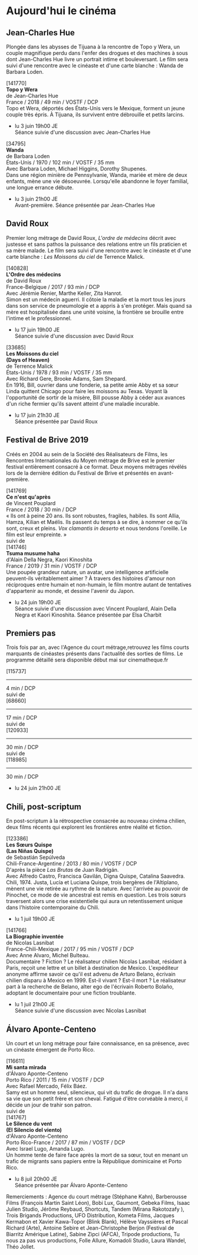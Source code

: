 # Aujourd'hui le cinéma

## Jean-Charles Hue

Plongée dans les abysses de Tijuana à la rencontre de Topo y Wera, un couple magnifique perdu dans l'enfer des drogues et des machines à sous dont Jean-Charles Hue livre un portrait intime et bouleversant. Le film sera suivi d'une rencontre avec le cinéaste et d'une carte blanche : Wanda de Barbara Loden.

[141770]  
**Topo y Wera**  
de Jean-Charles Hue  
France / 2018 / 49 min / VOSTF / DCP  
Topo et Wera, déportés des États-Unis vers le Mexique, forment un jeune couple très épris. À Tijuana, ils survivent entre débrouille et petits larcins.

- lu 3 juin 19h00 JE  
Séance suivie d'une discussion avec Jean-Charles Hue

[34795]  
**Wanda**  
de Barbara Loden  
États-Unis / 1970 / 102 min / VOSTF / 35 mm  
Avec Barbara Loden, Michael Higgins, Dorothy Shupenes.  
Dans une région minière de Pennsylvanie, Wanda, mariée et mère de deux enfants, mène une vie désoeuvrée. Lorsqu'elle abandonne le foyer familial, une longue errance débute.

- lu 3 juin 21h00 JE  
Avant-première. Séance présentée par Jean-Charles Hue

## David Roux

Premier long métrage de David Roux, _L'ordre de médecins_ décrit avec justesse et sans pathos la puissance des relations entre un fils praticien et sa mère malade. Le film sera suivi d'une rencontre avec le cinéaste et d'une carte blanche : _Les Moissons du ciel_ de Terrence Malick.

[140828]  
**L'Ordre des médecins**  
de David Roux  
France-Belgique / 2017 / 93 min / DCP  
Avec Jérémie Renier, Marthe Keller, Zita Hanrot.  
Simon est un médecin aguerri. Il côtoie la maladie et la mort tous les jours dans son service de pneumologie et a appris à s'en protéger. Mais quand sa mère est hospitalisée dans une unité voisine, la frontière se brouille entre l'intime et le professionnel.

- lu 17 juin 19h00 JE  
Séance suivie d'une discussion avec David Roux

[33685]  
**Les Moissons du ciel**  
**(Days of Heaven)**  
de Terrence Malick  
États-Unis / 1978 / 93 min / VOSTF / 35 mm  
Avec Richard Gere, Brooke Adams, Sam Shepard.  
En 1916, Bill, ouvrier dans une fonderie, sa petite amie Abby et sa sœur Linda quittent Chicago pour faire les moissons au Texas. Voyant là l'opportunité de sortir de la misère, Bill pousse Abby à céder aux avances d'un riche fermier qu'ils savent atteint d'une maladie incurable.

- lu 17 juin 21h30 JE  
Séance présentée par David Roux

## Festival de Brive 2019

Créés en 2004 au sein de la Société des Réalisateurs de Films, les Rencontres Internationales du Moyen métrage de Brive est le premier festival entièrement consacré à ce format. Deux moyens métrages révélés lors de la dernière édition du Festival de Brive et présentés en avant-première.

[141769]  
**Ce n'est qu'après**  
de Vincent Pouplard  
France / 2018 / 30 min / DCP  
« Ils ont à peine 20 ans. Ils sont robustes, fragiles, habiles. Ils sont Allia, Hamza, Kilian et Maélis. Ils passent du temps à se dire, à nommer ce qu'ils sont, creux et pleins. _Vox clamantis in deserto_ et nous tendons l'oreille. Le film est leur empreinte. »  
suivi de  
[141746]  
**Tsuma musume haha**  
d'Alain Della Negra, Kaori Kinoshita  
France / 2019 / 31 min / VOSTF / DCP  
Une poupée grandeur nature, un avatar, une intelligence artificielle peuvent-ils véritablement aimer ? À travers des histoires d'amour non réciproques entre humain et non-humain, le film montre autant de tentatives d'appartenir au monde, et dessine l'avenir du Japon.

- lu 24 juin 19h00 JE  
Séance suivie d'une discussion avec Vincent Pouplard, Alain Della Negra et Kaori Kinoshita. Séance présentée par Elsa Charbit

## Premiers pas

Trois fois par an, avec l'Agence du court métrage,retrouvez les films courts marquants de cinéastes présents dans l'actualité des sorties de films. Le programme détaillé sera disponible début mai sur cinematheque.fr

[115737]  
****  
4 min / DCP  
suivi de  
[68660]  
****  
17 min / DCP  
suivi de  
[120933]  
****  
30 min / DCP  
suivi de  
[118985]  
****  
30 min / DCP

- lu 24 juin 21h00 JE

## Chili, post-scriptum

En post-scriptum à la rétrospective consacrée au nouveau cinéma chilien, deux films récents qui explorent les frontières entre réalité et fiction.

[123386]  
**Les Sœurs Quispe**  
**(Las Niñas Quispe)**  
de Sebastián Sepúlveda  
Chili-France-Argentine / 2013 / 80 min / VOSTF / DCP  
D'après la pièce _Las Brutas_ de Juan Radrigán.  
Avec Alfredo Castro, Francisca Gavilán, Digna Quispe, Catalina Saavedra.  
Chili, 1974. Justa, Lucía et Luciana Quispe, trois bergères de l'Altiplano, mènent une vie retirée au rythme de la nature. Avec l'arrivée au pouvoir de Pinochet, ce mode de vie ancestral est remis en question. Les trois sœurs traversent alors une crise existentielle qui aura un retentissement unique dans l'histoire contemporaine du Chili.

- lu 1 juil 19h00 JE

[141766]  
**La Biographie inventée**  
de Nicolas Lasnibat  
France-Chili-Mexique / 2017 / 95 min / VOSTF / DCP  
Avec Anne Alvaro, Michel Bulteau.  
Documentaire ? Fiction ? Le réalisateur chilien Nicolas Lasnibat, résidant à Paris, reçoit une lettre et un billet à destination de Mexico. L'expéditeur anonyme affirme savoir ce qu'il est advenu de Arturo Belano, écrivain chilien disparu à Mexico en 1999. Est-il vivant ? Est-il mort ? Le réalisateur part à la recherche de Belano, alter ego de l'écrivain Roberto Bolaño, adoptant le documentaire pour une fiction troublante.

- lu 1 juil 21h00 JE  
Séance suivie d'une discussion avec Nicolas Lasnibat

## Álvaro Aponte-Centeno

Un court et un long métrage pour faire connaissance, en sa présence, avec un cinéaste émergent de Porto Rico.

[116611]  
**Mi santa mirada**  
d'Álvaro Aponte-Centeno  
Porto Rico / 2011 / 15 min / VOSTF / DCP  
Avec Rafael Mercado, Félix Báez.  
Samy est un homme seul, silencieux, qui vit du trafic de drogue. Il n'a dans sa vie que son petit frère et son cheval. Fatigué d'être corvéable à merci, il décide un jour de trahir son patron.  
suivi de  
[141767]  
**Le Silence du vent**  
**(El Silencio del viento)**  
d'Álvaro Aponte-Centeno  
Porto Rico-France / 2017 / 87 min / VOSTF / DCP  
Avec Israel Lugo, Amanda Lugo.  
Un homme tente de faire face après la mort de sa sœur, tout en menant un trafic de migrants sans papiers entre la République dominicaine et Porto Rico.

- lu 8 juil 20h00 JE  
Séance présentée par Álvaro Aponte-Centeno

Remerciements : Agence du court métrage (Stéphane Kahn), Barberousse Films (François Martin Saint Léon), Bobi Lux, Gaumont, Gebeka Films, Isaac Julien Studio, Jérôme Reybaud, Shortcuts, Tandem (Mirana Rakotozafy ), Trois Brigands Productions, UFO Distribution, Kometa Films, Jacques Kermabon et Xavier Kawa-Topor (Blink Blank), Hélève Vayssières et Pascal Richard (Arte), Antoine Sebire et Jean-Christophe Berjon (Festival de Biarritz Amérique Latine), Sabine Zipci (AFCA), Tripode productions, Tu nous za pas vus productions, Folle Allure, Komadoli Studio, Laura Wandel, Théo Jollet.